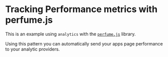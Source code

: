# Tracking Performance metrics with perfume.js

This is an example using `analytics` with the [`perfume.js`](https://github.com/Zizzamia/perfume.js/) library.

Using this pattern you can automatically send your apps page performance to your analytic providers.
